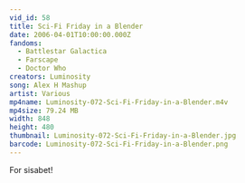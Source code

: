 ```yaml
---
vid_id: 58
title: Sci-Fi Friday in a Blender
date: 2006-04-01T10:00:00.000Z
fandoms:
  - Battlestar Galactica
  - Farscape
  - Doctor Who
creators: Luminosity
song: Alex H Mashup
artist: Various
mp4name: Luminosity-072-Sci-Fi-Friday-in-a-Blender.m4v
mp4size: 79.24 MB
width: 848
height: 480
thumbnail: Luminosity-072-Sci-Fi-Friday-in-a-Blender.jpg
barcode: Luminosity-072-Sci-Fi-Friday-in-a-Blender.png
---
```

For sisabet!
